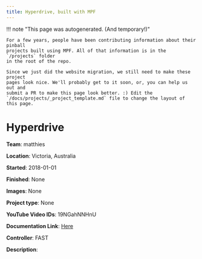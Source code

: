 ```yaml
---
title: Hyperdrive, built with MPF
---
```


<!-- This file is used as the template for all the individual project pages. -->

!!! note "This page was autogenerated. (And temporary!)"

    For a few years, people have been contributing information about their pinball
    projects built using MPF. All of that information is in the `/projects` folder
    in the root of the repo.

    Since we just did the website migration, we still need to make these project
    pages look nice. We'll probably get to it soon, or, you can help us out and
    submit a PR to make this page look better. :) Edit the
    `/docs/projects/_project_template.md` file to change the layout of this page.

# Hyperdrive

**Team**: matthies

**Location**: Victoria, Australia

**Started**: 2018-01-01

**Finished**: None

**Images**: None

**Project type**: None

**YouTube Video IDs**: 19NGahNNHnU

**Documentation Link**: [Here](https://www.aussiearcade.com/forum/pinball/pinball-restoration-s/homebrew-pinball-projects/99290-homebrew-tna-inspired-build-first-time-build)




**Controller**: FAST

**Description**:



<!-- Note, do not edit this file directly, as it will be overwritten when the list is regenerated.

To edit information about a project, edit the project's YAML file in the `/projects` folder. (Off the
root of the repo, not this folder which is `/www/projects`.)

To edit the look and feel or layout of this page, edit the `_project_template.md` file in the `/www/projects` folder. -->
